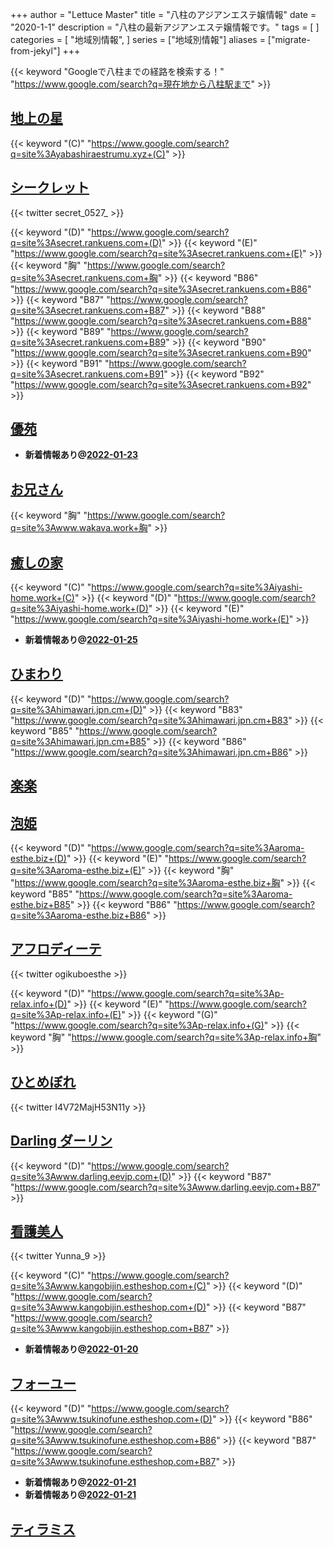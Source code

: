 +++
author = "Lettuce Master"
title = "八柱のアジアンエステ嬢情報"
date = "2020-1-1"
description = "八柱の最新アジアンエステ嬢情報です。"
tags = [
]
categories = [
    "地域別情報",
]
series = ["地域別情報"]
aliases = ["migrate-from-jekyl"]
+++

{{< keyword "Googleで八柱までの経路を検索する！" "https://www.google.com/search?q=現在地から八柱駅まで" >}}

## [地上の星](http://yabashiraestrumu.xyz/)
{{< keyword "(C)" "https://www.google.com/search?q=site%3Ayabashiraestrumu.xyz+(C)" >}} 

## [シークレット](http://secret.rankuens.com/)


{{< twitter secret_0527_ >}}

{{< keyword "(D)" "https://www.google.com/search?q=site%3Asecret.rankuens.com+(D)" >}} {{< keyword "(E)" "https://www.google.com/search?q=site%3Asecret.rankuens.com+(E)" >}} {{< keyword "胸" "https://www.google.com/search?q=site%3Asecret.rankuens.com+胸" >}} {{< keyword "B86" "https://www.google.com/search?q=site%3Asecret.rankuens.com+B86" >}} {{< keyword "B87" "https://www.google.com/search?q=site%3Asecret.rankuens.com+B87" >}} {{< keyword "B88" "https://www.google.com/search?q=site%3Asecret.rankuens.com+B88" >}} {{< keyword "B89" "https://www.google.com/search?q=site%3Asecret.rankuens.com+B89" >}} {{< keyword "B90" "https://www.google.com/search?q=site%3Asecret.rankuens.com+B90" >}} {{< keyword "B91" "https://www.google.com/search?q=site%3Asecret.rankuens.com+B91" >}} {{< keyword "B92" "https://www.google.com/search?q=site%3Asecret.rankuens.com+B92" >}} 

## [優苑](http://yuen.est-u.com/)


- **新着情報あり@[2022-01-23](/post/2022-01-23)**
## [お兄さん](http://www.wakava.work/)
{{< keyword "胸" "https://www.google.com/search?q=site%3Awww.wakava.work+胸" >}} 

## [癒しの家](http://iyashi-home.work/)
{{< keyword "(C)" "https://www.google.com/search?q=site%3Aiyashi-home.work+(C)" >}} {{< keyword "(D)" "https://www.google.com/search?q=site%3Aiyashi-home.work+(D)" >}} {{< keyword "(E)" "https://www.google.com/search?q=site%3Aiyashi-home.work+(E)" >}} 

- **新着情報あり@[2022-01-25](/post/2022-01-25)**
## [ひまわり](https://himawari.jpn.cm/)
{{< keyword "(D)" "https://www.google.com/search?q=site%3Ahimawari.jpn.cm+(D)" >}} {{< keyword "B83" "https://www.google.com/search?q=site%3Ahimawari.jpn.cm+B83" >}} {{< keyword "B85" "https://www.google.com/search?q=site%3Ahimawari.jpn.cm+B85" >}} {{< keyword "B86" "https://www.google.com/search?q=site%3Ahimawari.jpn.cm+B86" >}} 

## [楽楽](http://raku.est-u.com/)


## [泡姫](http://aroma-esthe.biz/)
{{< keyword "(D)" "https://www.google.com/search?q=site%3Aaroma-esthe.biz+(D)" >}} {{< keyword "(E)" "https://www.google.com/search?q=site%3Aaroma-esthe.biz+(E)" >}} {{< keyword "胸" "https://www.google.com/search?q=site%3Aaroma-esthe.biz+胸" >}} {{< keyword "B85" "https://www.google.com/search?q=site%3Aaroma-esthe.biz+B85" >}} {{< keyword "B86" "https://www.google.com/search?q=site%3Aaroma-esthe.biz+B86" >}} 

## [アフロディーテ](https://p-relax.info/)


{{< twitter ogikuboesthe >}}

{{< keyword "(D)" "https://www.google.com/search?q=site%3Ap-relax.info+(D)" >}} {{< keyword "(E)" "https://www.google.com/search?q=site%3Ap-relax.info+(E)" >}} {{< keyword "(G)" "https://www.google.com/search?q=site%3Ap-relax.info+(G)" >}} {{< keyword "胸" "https://www.google.com/search?q=site%3Ap-relax.info+胸" >}} 

## [ひとめぼれ](http://www.a-hitomebore.info/)


{{< twitter I4V72MajH53N11y >}}



## [Darling ダーリン](http://www.darling.eevjp.com/)
{{< keyword "(D)" "https://www.google.com/search?q=site%3Awww.darling.eevjp.com+(D)" >}} {{< keyword "B87" "https://www.google.com/search?q=site%3Awww.darling.eevjp.com+B87" >}} 

## [看護美人](http://www.kangobijin.estheshop.com/)


{{< twitter Yunna_9 >}}

{{< keyword "(C)" "https://www.google.com/search?q=site%3Awww.kangobijin.estheshop.com+(C)" >}} {{< keyword "(D)" "https://www.google.com/search?q=site%3Awww.kangobijin.estheshop.com+(D)" >}} {{< keyword "B87" "https://www.google.com/search?q=site%3Awww.kangobijin.estheshop.com+B87" >}} 

- **新着情報あり@[2022-01-20](/post/2022-01-20)**
## [フォーユー](http://www.tsukinofune.estheshop.com/)
{{< keyword "(D)" "https://www.google.com/search?q=site%3Awww.tsukinofune.estheshop.com+(D)" >}} {{< keyword "B86" "https://www.google.com/search?q=site%3Awww.tsukinofune.estheshop.com+B86" >}} {{< keyword "B87" "https://www.google.com/search?q=site%3Awww.tsukinofune.estheshop.com+B87" >}} 

- **新着情報あり@[2022-01-21](/post/2022-01-21)**
- **新着情報あり@[2022-01-21](/post/2022-01-21)**
## [ティラミス](http://tiramisu.m-es.net/)



